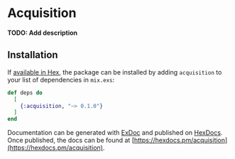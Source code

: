 # Acquisition

**TODO: Add description**

## Installation

If [available in Hex](https://hex.pm/docs/publish), the package can be installed
by adding `acquisition` to your list of dependencies in `mix.exs`:

```elixir
def deps do
  [
    {:acquisition, "~> 0.1.0"}
  ]
end
```

Documentation can be generated with [ExDoc](https://github.com/elixir-lang/ex_doc)
and published on [HexDocs](https://hexdocs.pm). Once published, the docs can
be found at [https://hexdocs.pm/acquisition](https://hexdocs.pm/acquisition).

